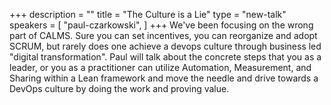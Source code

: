+++
description = ""
title = "The Culture is a Lie"
type = "new-talk"
speakers = [
        "paul-czarkowski",
]
+++
We've been focusing on the wrong part of CALMS. Sure you can set incentives, you can reorganize and adopt SCRUM, but rarely does one achieve a devops culture through business led "digital transformation". Paul will talk about the concrete steps that you as a leader, or you as a practitioner can utilize Automation, Measurement, and Sharing within a Lean framework and move the needle and drive towards a DevOps culture by doing the work and proving value.